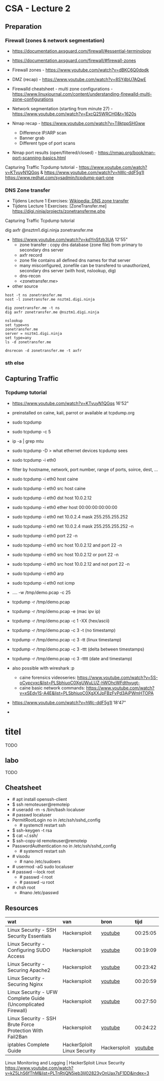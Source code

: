 # CSA - Lecture 2

## Preparation

### Firewall (zones & network segmentation)

- https://documentation.axsguard.com/firewall/#essential-terminology


- https://documentation.axsguard.com/firewall/#firewall-zones
- Firewall zones - https://www.youtube.com/watch?v=dBKC6Q0dpdk
- DMZ (recap) - https://www.youtube.com/watch?v=8SY4bU7AQwE
- Firewalld cheatsheet - multi zone configurations - https://www.linuxjournal.com/content/understanding-firewalld-multi-zone-configurations
- Network segmentation (starting from minute 27) - https://www.youtube.com/watch?v=ExcQ25WRCH0&t=1620s
- Nmap recap - https://www.youtube.com/watch?v=T8ktppSHGww
  - Difference IP/ARP scan
  - Banner grab
  - Different type of port scans
- Nmap port results (open/filtered/closed) - https://nmap.org/book/man-port-scanning-basics.html

Capturing Traffic
Tcpdump tutorial - https://www.youtube.com/watch?v=KTvuyN1QGqs & https://www.youtube.com/watch?v=hWc-ddF5g1I
https://www.redhat.com/sysadmin/tcpdump-part-one 





### DNS Zone transfer

- Tijdens Lecture 1 Exercises: [Wikipedia: DNS zone transfer](https://en.wikipedia.org/wiki/DNS_zone_transfer)
- Tijdens Lecture 1 Exercises: [ZoneTransfer.me] https://digi.ninja/projects/zonetransferme.php


Capturing Traffic Tcpdump tutorial





dig axfr @nsztm1.digi.ninja zonetransfer.me


- <https://www.youtube.com/watch?v=kdYnSfzb3UA> 12'55"
  - zone transfer : copy dns database (zone file) from primary to secondary dns server
  - axfr record
  - zone file contains all defined dns names for that server
  - many misconfigured, zonefile can be transfered to unauthorized, secondary dns server (with host, nslookup, dig)
  - dns-recon
  - <zonetransfer.me>
- other source

```code
host -t ns zonetransfer.me
nost -l zonetransfer.me nsztm1.digi.ninja
```

```code
dig zonetransfer.me -t ns
dig axfr zonetransfer.me @nsztm1.digi.ninja
```

```code
nslookup
set type=ns
zonetransfer.me
server = nsztm1.digi.ninja
set type=any
ls -d zonetransfer.me
```

```code
dnsrecon -d zonetransfer.me -t axfr
```

### sth else


## Capturing Traffic

### Tcpdump tutorial

- <https://www.youtube.com/watch?v=KTvuyN1QGqs> 16'52"
- preinstalled on caine, kali, parrot or available at tcpdump.org
- sudo tcpdump
- sudo tcpdump -c 5
- ip -a | grep mtu
- sudo tcpdump -D > what ethernet devices tcpdump sees
- sudo tcpdump -i eth0
- filter by hostname, network, port number, range of ports, soirce, dest, ...
- sudo tcpdump -i eth0 host caine
- sudo tcpdump -i eth0 src host caine
- sudo tcpdump -i eth0 dst host 10.0.2.12
- sudo tcpdump -i eth0 ether host 00:00:00:00:00:00
- sudo tcpdump -i eth0 net 10.0.2.4 mask 255.255.255.252
- sudo tcpdump -i eth0 net 10.0.2.4 mask 255.255.255.252 -n
- sudo tcpdump -i eth0 port 22 -n
- sudo tcpdump -i eth0 src host 10.0.2.12 and port 22 -n
- sudo tcpdump -i eth0 src host 10.0.2.12 or port 22 -n
- sudo tcpdump -i eth0 src host 10.0.2.12 and not port 22 -n
- sudo tcpdump -i eth0 arp
- sudo tcpdump -i eth0 not icmp
- .... -w /tmp/demo.pcap -c 25
- tcpdump -r /tmp/demo.pcap
- tcpdump -r /tmp/demo.pcap -e (mac ipv ip)
- tcpdump -r /tmp/demo.pcap -c 1 -XX (hex/ascii)
- tcpdump -r /tmp/demo.pcap -c 3 -t (no timestamp)
- tcpdump -r /tmp/demo.pcap -c 3 -tt (linux timestamp)
- tcpdump -r /tmp/demo.pcap -c 3 -ttt (delta between timestamps)
- tcpdump -r /tmp/demo.pcap -c 3 -tttt (date and timestamp)
- also possible with wireshark :p
  - caine forensics videoseries: <https://www.youtube.com/watch?v=5S-oCypcyxc&list=PLSbhiuoC0XgUWuLUZ-hWOhcWFdthyugt->
  - caine basic network commands: <https://www.youtube.com/watch?v=xSEdv1S-A4E&list=PLSbhiuoC0XgXXJpFBzFvPd3AjPWmHTOPA>

- <https://www.youtube.com/watch?v=hWc-ddF5g1I> 18'47"
- 








# titel

TODO

## labo

TODO

## Cheatsheet

- \# apt install openssh-client
- $ ssh remoteuser@remoteip
- \# useradd -m -s /bin/bash localuser
- \# passwd localuser
- PermitRootLogin no in /etc/ssh/sshd_config
  - \# systemctl restart ssh
- $ ssh-keygen -t rsa
- $ cat ~/.ssh/
- $ ssh-copy-id remoteuser@remoteip
- PasswordAuthentication no in /etc/ssh/sshd_config
  - \# systemctl restart ssh
- \# visodu
  - \# nano /etc/sudoers
- \# usermod -aG sudo localuser
- \# passwd --lock root
  - \# passwd -l root
  - \# passwd -u root
- \# chsh root
  - \#nano /etc/passwd

## Resources

| wat | van | bron | tijd |
| :-  | :-  | :-   | :-   |
| Linux Security - SSH Security Essentials                      | Hackersploit | [youtube](https://www.youtube.com/watch?v=Ryu3SDPYNb8) | 00:25:05 |
| Linux Security - Configuring SUDO Access                      | Hackersploit | [youtube](https://www.youtube.com/watch?v=FGRtNvKdtbk) | 00:19:09 |
| Linux Security - Securing Apache2                             | Hackersploit | [youtube](https://www.youtube.com/watch?v=M1GpRWWRdC8) | 00:23:42 |
| Linux Security - Securing Nginx                               | Hackersploit | [youtube](https://www.youtube.com/watch?v=-lrSPJTeGhQ) | 00:20:59 |
| Linux Security - UFW Complete Guide (Uncomplicated Firewall)  | Hackersploit | [youtube](https://www.youtube.com/watch?v=-CzvPjZ9hp8) | 00:27:50 |
| Linux Security - SSH Brute Force Protection With Fail2Ban     | Hackersploit | [youtube](https://www.youtube.com/watch?v=Z0cDqF6HAxs) | 00:24:22 |
| iptables Complete Guide | HackerSploit Linux Security         | Hackersploit | [youtube](https://www.youtube.com/watch?v=6Ra17Qpj68c) | 00:31:01 |


Linux Monitoring and Logging | HackerSploit Linux Security https://www.youtube.com/watch?v=kZ5LhS6fThM&list=PLTnRtjQN5ieb3ljl02823yOnUax7sF1DD&index=3
